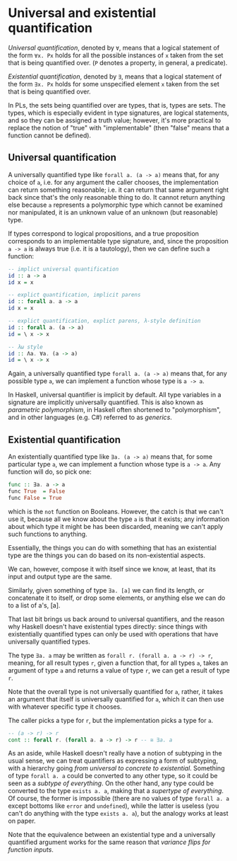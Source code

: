 # Universal and existential quantification

*Universal quantification*, denoted by `∀`, means that a logical statement of the form `∀x. Px` holds for all the possible instances of `x` taken from the set that is being quantified over. (`P` denotes a property, in general, a predicate).

*Existential quantification*, denoted by `∃`, means that a logical statement of the form `∃x. Px` holds for some unspecified element `x` taken from the set that is being quantified over.

In PLs, the sets being quantified over are types, that is, types are sets. The types, which is especially evident in type signatures, are logical statements, and so they can be assigned a truth value; however, it's more practical to replace the notion of "true" with "implementable" (then "false" means that a function cannot be defined).

## Universal quantification

A universally quantified type like `forall a. (a -> a)` means that, for any choice of `a`, i.e. for any argument the caller chooses, the implementation can return something reasonable; i.e. it can return that same argument right back since that's the only reasonable thing to do. It cannot return anything else because `a` represents a polymorphic type which cannot be examined nor manipulated, it is an unknown value of an unknown (but reasonable) type.

If types correspond to logical propositions, and a true proposition corresponds to an implementable type signature, and, since the proposition `a -> a` is always true (i.e. it is a tautology), then we can define such a function:

```hs
-- implict universal quantification
id :: a -> a
id x = x

-- explict quantification, implicit parens
id :: forall a. a -> a
id x = x

-- explict quantification, explict parens, λ-style definition
id :: forall a. (a -> a)
id = \ x -> x

-- λω style
id :: Λa. ∀a. (a -> a)
id = \ x -> x
```

Again, a universally quantified type `forall a. (a -> a)` means that, for any possible type `a`, we can implement a function whose type is `a -> a`.

In Haskell, universal quantifier is implicit by default. All type variables in a signature are implicitly universally quantified. This is also known as *parametric polymorphism*, in Haskell often shortened to "polymorphism", and in other languages (e.g. C#) referred to as *generics*.

## Existential quantification

An existentially quantified type like `∃a. (a -> a)` means that, for some particular type `a`, we can implement a function whose type is `a -> a`. Any function will do, so pick one:

```hs
func :: ∃a. a -> a
func True  = False
func False = True
```

which is the `not` function on Booleans. However, the catch is that we can't use it, because all we know about the type `a` is that it exists; any information about which type it might be has been discarded, meaning we can't apply such functions to anything.

Essentially, the things you can do with something that has an existential type are the things you can do based on its non-existential aspects.

We can, however, compose it with itself since we know, at least, that its input and output type are the same.

Similarly, given something of type `∃a. [a]` we can find its length, or concatenate it to itself, or drop some elements, or anything else we can do to a list of a's, [a].

That last bit brings us back around to universal quantifiers, and the reason why Haskell doesn't have existential types directly: since things with existentially quantified types can only be used with operations that have universally quantified types.

The type `∃a. a` may be written as `forall r. (forall a. a -> r) -> r`, meaning, for all result types `r`, given a function that, for all types `a`, takes an argument of type `a` and returns a value of type `r`, we can get a result of type `r`.

Note that the overall type is not universally quantified for `a`, rather, it takes an argument that itself is universally quantified for `a`, which it can then use with whatever specific type it chooses.

The caller picks a type for `r`, but the implementation picks a type for `a`.

```hs
-- (a -> r) -> r
cont :: forall r. (forall a. a -> r) -> r -- ≅ ∃a. a
```

As an aside, while Haskell doesn't really have a notion of subtyping in the usual sense, we can treat quantifiers as expressing a form of subtyping, with a hierarchy going *from universal to concrete to existential*. Something of type `forall a. a` could be converted to any other type, so it could be seen as a *subtype of everything*. On the other hand, any type could be converted to the type `exists a. a`, making that a *supertype of everything*. Of course, the former is impossible (there are no values of type `forall a. a` except bottoms like `error` and `undefined`), while the latter is useless (you can't do anything with the type `exists a. a`), but the analogy works at least on paper.

Note that the equivalence between an existential type and a universally quantified argument works for the same reason that *variance flips for function inputs*.
